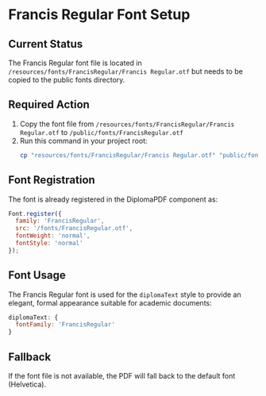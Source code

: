 # Francis Regular Font Setup

## Current Status
The Francis Regular font file is located in `/resources/fonts/FrancisRegular/Francis Regular.otf` but needs to be copied to the public fonts directory.

## Required Action
1. Copy the font file from `/resources/fonts/FrancisRegular/Francis Regular.otf` to `/public/fonts/FrancisRegular.otf`
2. Run this command in your project root:
   ```bash
   cp "resources/fonts/FrancisRegular/Francis Regular.otf" "public/fonts/FrancisRegular.otf"
   ```

## Font Registration
The font is already registered in the DiplomaPDF component as:
```javascript
Font.register({
  family: 'FrancisRegular',
  src: '/fonts/FrancisRegular.otf',
  fontWeight: 'normal',
  fontStyle: 'normal'
});
```

## Font Usage
The Francis Regular font is used for the `diplomaText` style to provide an elegant, formal appearance suitable for academic documents:
```javascript
diplomaText: {
  fontFamily: 'FrancisRegular'
}
```

## Fallback
If the font file is not available, the PDF will fall back to the default font (Helvetica).
